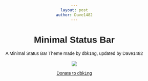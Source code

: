 ```yaml
---
layout: post
author: Dave1482
---
```

# Minimal Status Bar
<body style="font-family: Arial, Helvetica, sans-serif; text-align: center;">
A Minimal Status Bar Theme made by dbk1ng, updated by Dave1482
<br>
<br>
<a href="https://www.paypal.me/dbk1ng"><img class="icon" src="http://dbk1ng.github.io/assets/icons/paypal.png"><div><div><label><p>Donate to dbk1ng</p></label></div></div></a>
</body>
